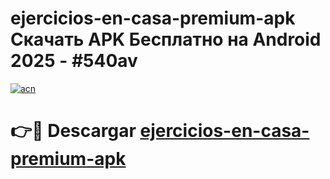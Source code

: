 # ejercicios-en-casa-premium-apk Скачать APK Бесплатно на Android 2025 - #540av

[![acn](https://github.com/user-attachments/assets/0f9c940e-d8b0-45ae-aac7-cd30a18b3e1c)](https://apps.freeplayer.one?title=ejercicios-en-casa-premium-apk&ref=9RF)

# 👉🔴 Descargar [ejercicios-en-casa-premium-apk](https://apps.freeplayer.one?title=ejercicios-en-casa-premium-apk&ref=9RF)